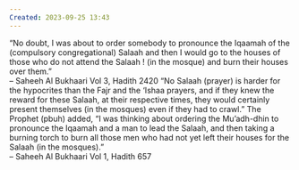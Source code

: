 ```yaml
---
Created: 2023-09-25 13:43
---
```

“No doubt, I was about to order somebody to pronounce the Iqaamah of the (compulsory congregational) Salaah and then I would go to the houses of those who do not attend the Salaah ! (in the mosque) and burn their houses over them.”  
– Saheeh Al Bukhaari Vol 3, Hadith 2420 “No Salaah (prayer) is harder for the hypocrites than the Fajr and the ‘Ishaa prayers, and if they knew the reward for these Salaah, at their respective times, they would certainly present themselves (in the mosques) even if they had to crawl.” The Prophet (pbuh) added, “I was thinking about ordering the Mu’adh-dhin to pronounce the Iqaamah and a man to lead the Salaah, and then taking a burning torch to burn all those men who had not yet left their houses for the Salaah (in the mosques).”  
– Saheeh Al Bukhaari Vol 1, Hadith 657
